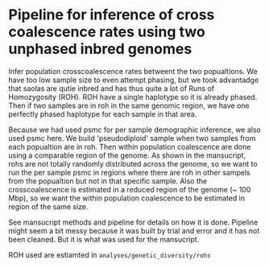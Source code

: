 # Pipeline for inference of cross coalescence rates using two unphased inbred genomes

Infer population crosscoalescence rates betweent the two popualtions. We have too low sample size to even attempt phasing, but we took advantadge that saolas are qutie inbred and has thus quite a lot of Runs of Homozygosity (ROH). ROH have a single haplotype so it is already phased. Then if two samples are in roh in the same genomic region, we have one perfectly phased haplotype for each sample in that area.

Because we had used psmc for per sample demographic inference, we also used psmc here. We build 'pseudodiploid' sample when two samples from each popualtion are in roh. Then within population coalescence are done using a comparable region of the genome. As shown in the mansucript, rohs are not totally randomly distributed across the genome, so we want to run the per sample psmc in regions where there are roh in other sampels from the popualtion but not in that specific sample. Also the crosscoalescence is estimated in a reduced region of the genome (~ 100 Mbp), so we want the within population coalescence to be estimated in region of the same size.

See mansucript methods and pipeline for details on how it is done. Pipeline might seem a bit messy because it was built by trial and error and it has not been cleaned. But it is what was used for the mansucript.

ROH used are estiamted in `analyses/genetic_diversity/rohs`

